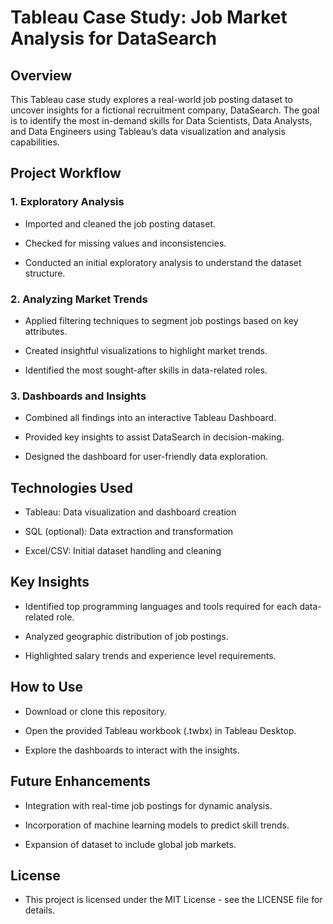 
# Tableau Case Study: Job Market Analysis for DataSearch

## Overview

This Tableau case study explores a real-world job posting dataset to uncover insights for a fictional recruitment company, DataSearch. The goal is to identify the most in-demand skills for Data Scientists, Data Analysts, and Data Engineers using Tableau’s data visualization and analysis capabilities.


## Project Workflow

### 1. Exploratory Analysis

  - Imported and cleaned the job posting dataset.

  - Checked for missing values and inconsistencies.

  - Conducted an initial exploratory analysis to understand the dataset structure.

### 2. Analyzing Market Trends

  - Applied filtering techniques to segment job postings based on key attributes.

  - Created insightful visualizations to highlight market trends.

  - Identified the most sought-after skills in data-related roles.

### 3. Dashboards and Insights

  - Combined all findings into an interactive Tableau Dashboard.

  - Provided key insights to assist DataSearch in decision-making.

  - Designed the dashboard for user-friendly data exploration.

## Technologies Used

  - Tableau: Data visualization and dashboard creation

  - SQL (optional): Data extraction and transformation

  - Excel/CSV: Initial dataset handling and cleaning

## Key Insights

  - Identified top programming languages and tools required for each data-related role.

  - Analyzed geographic distribution of job postings.

  - Highlighted salary trends and experience level requirements.

## How to Use

  - Download or clone this repository.

  - Open the provided Tableau workbook (.twbx) in Tableau Desktop.

  - Explore the dashboards to interact with the insights.

## Future Enhancements

  - Integration with real-time job postings for dynamic analysis.

  - Incorporation of machine learning models to predict skill trends.

  - Expansion of dataset to include global job markets.

## License

  - This project is licensed under the MIT License - see the LICENSE file for details.

